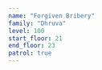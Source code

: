 ```yaml
---
name: "Forgiven Bribery"
family: "Dhruva"
level: 100
start_floor: 21
end_floor: 23
patrol: true
---
```

